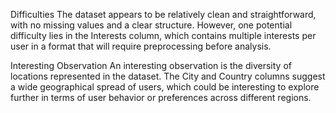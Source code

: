 Difficulties
The dataset appears to be relatively clean and straightforward, with no missing values and a clear structure. However, one potential difficulty lies in the Interests column, which contains multiple interests per user in a format that will require preprocessing before analysis.

Interesting Observation
An interesting observation is the diversity of locations represented in the dataset. The City and Country columns suggest a wide geographical spread of users, which could be interesting to explore further in terms of user behavior or preferences across different regions.
